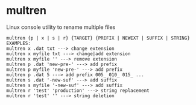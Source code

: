 <!-- Required extensions: pymdownx.betterem, pymdownx.tilde, pymdownx.emoji, pymdownx.tasklist, pymdownx.superfences -->
# multren
Linux console utility to rename multiple files


```text
multren {p | x | s | r} {TARGET} {PREFIX | NEWEXT | SUFFIX | STRING}
EXAMPLES:
multren x .dat txt ---> change extension
multren x myfile txt ---> change|add extension
multren x myfile '' ---> remove extension
multren p .dat 'new-pre-' ---> add prefix
multren p myfile 'new-pre-' ---> add prefix
multren p .dat 5 ---> add prefix 005_ 010_ 015_ ...
multren s .dat '-new-suf' ---> add suffix
multren s myfile '-new-suf' ---> add suffix
multren r 'test' 'production' ---> string replacement
multren r 'test' '' ---> string deletion
```
